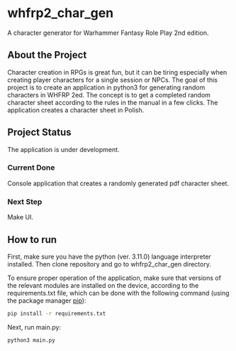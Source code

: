 # whfrp2_char_gen
A character generator for Warhammer Fantasy Role Play 2nd edition.

## About the Project
Character creation in RPGs is great fun, but it can be tiring especially when creating player characters for a single session or NPCs. 
The goal of this project is to create an application in python3 for generating random characters in WHFRP 2ed.
The concept is to get a completed random character sheet according to the rules in the manual in a few clicks.
The application creates a character sheet in Polish.

## Project Status
The application is under development.
### Current Done
Console application that creates a randomly generated pdf character sheet.
### Next Step
Make UI.

## How to run 
First, make sure you have the python (ver. 3.11.0) language interpreter installed. Then clone repository and go to whfrp2_char_gen directory.

To ensure proper operation of the application, make sure that versions of the relevant modules are installed on the device, according to the requirements.txt file, which can be done with the following command (using the package manager [pip](https://pip.pypa.io/en/stable/)):

```bash
pip install -r requirements.txt
```

Next, run main.py:
```bash
python3 main.py
```
